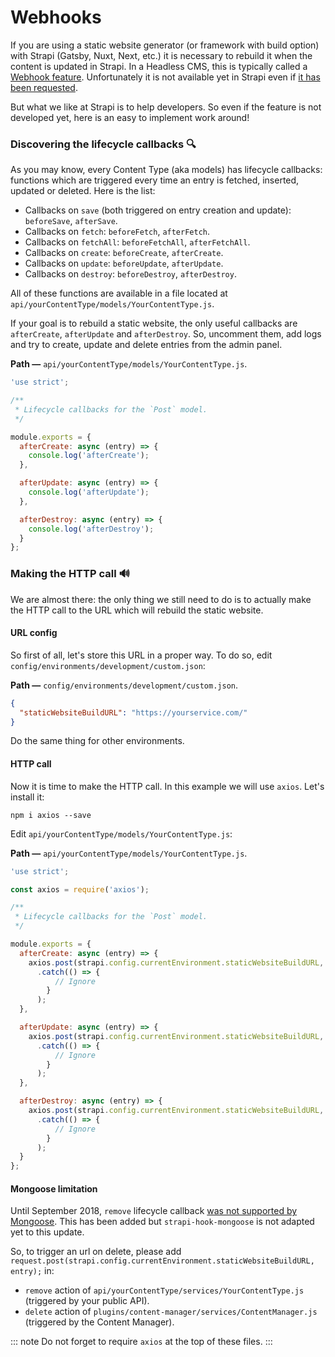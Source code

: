 # Webhooks

If you are using a static website generator (or framework with build option) with Strapi (Gatsby, Nuxt, Next, etc.) it is necessary to rebuild it when the content is updated in Strapi. In a Headless CMS, this is typically called a [Webhook feature](https://strapi.io/marketplace/webhooks). Unfortunately it is not available yet in Strapi even if [it has been requested](https://portal.productboard.com/strapi/c/27-webhooks).

But what we like at Strapi is to help developers. So even if the feature is not developed yet, here is an easy to implement work around!

### Discovering the lifecycle callbacks 🔍

As you may know, every Content Type (aka models) has lifecycle callbacks: functions which are triggered every time an entry is fetched, inserted, updated or deleted. Here is the list:

 - Callbacks on `save` (both triggered on entry creation and update): `beforeSave`, `afterSave`.
 - Callbacks on `fetch`: `beforeFetch`, `afterFetch`.
 - Callbacks on `fetchAll`: `beforeFetchAll`, `afterFetchAll`.
 - Callbacks on `create`: `beforeCreate`, `afterCreate`.
 - Callbacks on `update`: `beforeUpdate`, `afterUpdate`.
 - Callbacks on `destroy`: `beforeDestroy`, `afterDestroy`.

All of these functions are available in a file located at `api/yourContentType/models/YourContentType.js`.

If your goal is to rebuild a static website, the only useful callbacks are `afterCreate`, `afterUpdate` and `afterDestroy`. So, uncomment them, add logs and try to create, update and delete entries from the admin panel.

**Path —** `api/yourContentType/models/YourContentType.js`.

```js
'use strict';

/**
 * Lifecycle callbacks for the `Post` model.
 */

module.exports = {  
  afterCreate: async (entry) => {
    console.log('afterCreate');
  },

  afterUpdate: async (entry) => {
    console.log('afterUpdate');
  },

  afterDestroy: async (entry) => {
    console.log('afterDestroy');
  }
};
```

### Making the HTTP call 🔊

We are almost there: the only thing we still need to do is to actually make the HTTP call to the URL which will rebuild the static website.

#### URL config

So first of all, let's store this URL in a proper way. To do so, edit `config/environments/development/custom.json`:

**Path —** `config/environments/development/custom.json`.

```json
{
  "staticWebsiteBuildURL": "https://yourservice.com/"
}
```

Do the same thing for other environments.

#### HTTP call

Now it is time to make the HTTP call. In this example we will use `axios`. Let's install it:

```
npm i axios --save
```

Edit `api/yourContentType/models/YourContentType.js`:

**Path —** `api/yourContentType/models/YourContentType.js`.

```js
'use strict';

const axios = require('axios');

/**
 * Lifecycle callbacks for the `Post` model.
 */

module.exports = {  
  afterCreate: async (entry) => {
    axios.post(strapi.config.currentEnvironment.staticWebsiteBuildURL, entry)
      .catch(() => {
          // Ignore
        }
      );
  },

  afterUpdate: async (entry) => {
    axios.post(strapi.config.currentEnvironment.staticWebsiteBuildURL, entry)
      .catch(() => {
          // Ignore
        }
      );
  },

  afterDestroy: async (entry) => {
    axios.post(strapi.config.currentEnvironment.staticWebsiteBuildURL, entry)
      .catch(() => {
          // Ignore
        }
      );
  }
};
```

#### Mongoose limitation

Until September 2018, `remove` lifecycle callback [was not supported by Mongoose](https://github.com/Automattic/mongoose/issues/3054). This has been added but `strapi-hook-mongoose` is not adapted yet to this update.

So, to trigger an url on delete, please add `request.post(strapi.config.currentEnvironment.staticWebsiteBuildURL, entry);` in:

 - `remove` action of `api/yourContentType/services/YourContentType.js` (triggered by your public API).
 - `delete` action of `plugins/content-manager/services/ContentManager.js` (triggered by the Content Manager).

::: note
Do not forget to require `axios` at the top of these files.
:::
